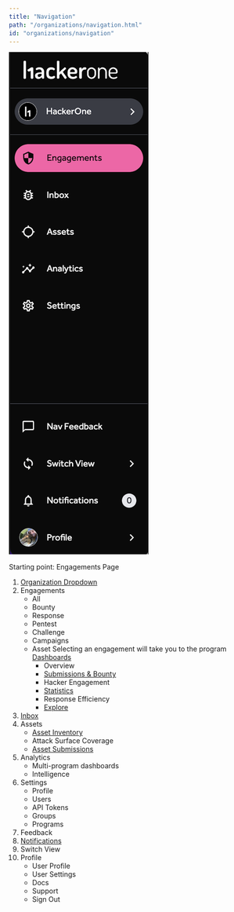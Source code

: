 ```yaml
---
title: "Navigation"
path: "/organizations/navigation.html"
id: "organizations/navigation"
---
```


![vertical navigation](./images/vertical-navigation1.png)

Starting point: Engagements Page

1. [Organization Dropdown](organization-dropdown.html)
2. Engagements
    * All
    * Bounty
    * Response
    * Pentest
    * Challenge
    * Campaigns
    * Asset
    Selecting an engagement will take you to the program [Dashboards](dashboards.html)
        * Overview
        * [Submissions & Bounty](submissions-bounty-dashboard.html)
        * Hacker Engagement
        * [Statistics](statistics-dashboard.html)
        * Response Efficiency
        * [Explore](explore.html)
3. [Inbox](inbox.html)
3. Assets
    * [Asset Inventory](asset-inventory.html)
    * Attack Surface Coverage
    * [Asset Submissions](asset-inventory.html#advanced-features)
4. Analytics
    * Multi-program dashboards
    * Intelligence
6. Settings
    * Profile
    * Users
    * API Tokens
    * Groups
    * Programs
8. Feedback  
9. [Notifications](notifications.html)
10. Switch View
11. Profile
    * User Profile
    * User Settings
    * Docs
    * Support
    * Sign Out

